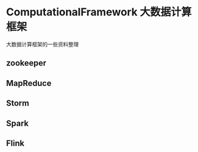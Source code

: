 # ComputationalFramework  大数据计算框架
大数据计算框架的一些资料整理 

## zookeeper  
## MapReduce 
## Storm 
## Spark
## Flink